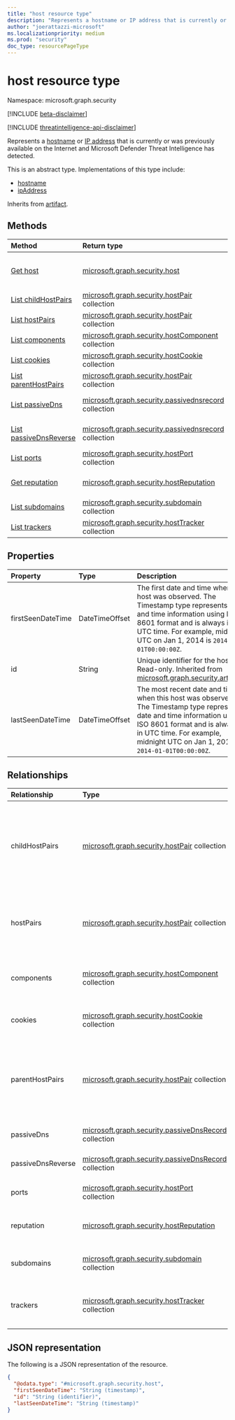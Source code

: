 ```yaml
---
title: "host resource type"
description: "Represents a hostname or IP address that is currently or was previously available on the Internet and Microsoft Defender Threat Intelligence has detected."
author: "joerattazzi-microsoft"
ms.localizationpriority: medium
ms.prod: "security"
doc_type: resourcePageType
---
```


# host resource type

Namespace: microsoft.graph.security

[!INCLUDE [beta-disclaimer](../../includes/beta-disclaimer.md)]

[!INCLUDE [threatintelligence-api-disclaimer](../../includes/threatintelligence-api-disclaimer.md)]

Represents a [hostname](../resources/security-hostname.md) or [IP address](../resources/security-ipaddress.md) that is currently or was previously available on the Internet and Microsoft Defender Threat Intelligence has detected.

This is an abstract type. Implementations of this type include:

- [hostname](../resources/security-hostname.md)
- [ipAddress](../resources/security-ipaddress.md)

Inherits from [artifact](../resources/security-artifact.md).

## Methods

| Method                                                                   | Return type                                                                                       | Description                                                                                                       |
| :----------------------------------------------------------------------- | :------------------------------------------------------------------------------------------------ | :---------------------------------------------------------------------------------------------------------------- |
| [Get host](../api/security-host-get.md)                                  | [microsoft.graph.security.host](../resources/security-host.md)                                    | Read the properties and relationships of a [microsoft.graph.security.host](../resources/security-host.md) object. |
| [List childHostPairs](../api/security-host-list-childhostpairs.md)       | [microsoft.graph.security.hostPair](../resources/security-hostpair.md) collection                 | Get a list of **hostPair** resources.                                                                             |
| [List hostPairs](../api/security-host-list-hostpairs.md)                 | [microsoft.graph.security.hostPair](../resources/security-hostpair.md) collection                 | Get a list of **hostPair** resources.                                                                             |
| [List components](../api/security-host-list-components.md)               | [microsoft.graph.security.hostComponent](../resources/security-hostcomponent.md) collection       | Get a list of **hostComponent** resources.                                                                        |
| [List cookies](../api/security-host-list-cookies.md)                     | [microsoft.graph.security.hostCookie](../resources/security-hostcookie.md) collection             | Get a list of **hostCookie** resources.                                                                           |
| [List parentHostPairs](../api/security-host-list-parenthostpairs.md)     | [microsoft.graph.security.hostPair](../resources/security-hostpair.md) collection                 | Get a list of **hostPairs** resources.                                                                            |
| [List passiveDns](../api/security-host-list-passivedns.md)               | [microsoft.graph.security.passivednsrecord](../resources/security-passivednsrecord.md) collection | Get a list of **passiveDnsRecord** resources.                                                                     |
| [List passiveDnsReverse](../api/security-host-list-passivednsreverse.md) | [microsoft.graph.security.passivednsrecord](../resources/security-passivednsrecord.md) collection | Get a list of **passiveDnsRecord** resources.                                                                     |
| [List ports](../api/security-host-list-ports.md)                         | [microsoft.graph.security.hostPort](../resources/security-hostport.md) collection                 | Get a list of **hostPort** resources.                                                                             |
| [Get reputation](../api/security-host-get-reputation.md)                 | [microsoft.graph.security.hostReputation](../resources/security-hostreputation.md)                | Get the properties and relationships of a **hostReputation** object.                                              |
| [List subdomains](../api/security-host-list-subdomains.md)               | [microsoft.graph.security.subdomain](../resources/security-subdomain.md) collection               | Get a list of **subdomain** resources.                                                                            |
| [List trackers](../api/security-host-list-trackers.md)                   | [microsoft.graph.security.hostTracker](../resources/security-hosttracker.md) collection           | Get a list of **hostTracker** resources.                                                                          |

## Properties

| Property          | Type           | Description                                                                                                                                                                                                                             |
| :---------------- | :------------- | :-------------------------------------------------------------------------------------------------------------------------------------------------------------------------------------------------------------------------------------- |
| firstSeenDateTime | DateTimeOffset | The first date and time when this host was observed. The Timestamp type represents date and time information using ISO 8601 format and is always in UTC time. For example, midnight UTC on Jan 1, 2014 is `2014-01-01T00:00:00Z`.       |
| id                | String         | Unique identifier for the host. Read-only. Inherited from [microsoft.graph.security.artifact](../resources/security-artifact.md).                                                                                                       |
| lastSeenDateTime  | DateTimeOffset | The most recent date and time when this host was observed. The Timestamp type represents date and time information using ISO 8601 format and is always in UTC time. For example, midnight UTC on Jan 1, 2014 is `2014-01-01T00:00:00Z`. |

## Relationships

| Relationship      | Type                                                                                              | Description                                                                                                                                    |
| :---------------- | :------------------------------------------------------------------------------------------------ | :--------------------------------------------------------------------------------------------------------------------------------------------- |
| childHostPairs    | [microsoft.graph.security.hostPair](../resources/security-hostpair.md) collection                 | The **hostPairs** that are resources associated with a host, where that host is the _parentHost_ and has an outgoing pairing to a _cihldHost_. |
| hostPairs         | [microsoft.graph.security.hostPair](../resources/security-hostpair.md) collection                 | The **hostPairs** that are associated with this host, where this host is _either_ the _parentHost_ or _childHost_.                             |
| components        | [microsoft.graph.security.hostComponent](../resources/security-hostcomponent.md) collection       | The **hostComponents** that are associated with this host.                                                                                     |
| cookies           | [microsoft.graph.security.hostCookie](../resources/security-hostcookie.md) collection             | The **hostCookies** that are associated with this host.                                                                                        |
| parentHostPairs   | [microsoft.graph.security.hostPair](../resources/security-hostpair.md) collection                 | The **hostPairs** that are associated with a host, where that host is the _childHost_ and has an incoming pairing with a _parentHost_.         |
| passiveDns        | [microsoft.graph.security.passiveDnsRecord](../resources/security-passivednsrecord.md) collection | Passive DNS retrieval about this host.                                                                                                         |
| passiveDnsReverse | [microsoft.graph.security.passiveDnsRecord](../resources/security-passivednsrecord.md) collection | Reverse passive DNS retrieval about this host.                                                                                                 |
| ports             | [microsoft.graph.security.hostPort](../resources/security-hostport.md) collection                 | The **hostPorts** associated with a host.                                                                                                      |
| reputation        | [microsoft.graph.security.hostReputation](../resources/security-hostreputation.md)                | Represents a calculated reputation of this host.                                                                                               |
| subdomains        | [microsoft.graph.security.subdomain](../resources/security-subdomain.md) collection               | The **subdomains** that are associated with this host.                                                                                         |
| trackers          | [microsoft.graph.security.hostTracker](../resources/security-hosttracker.md) collection           | The **hostTrackers** that are associated with this host.                                                                                       |

## JSON representation

The following is a JSON representation of the resource.

<!-- {
  "blockType": "resource",
  "keyProperty": "id",
  "@odata.type": "microsoft.graph.security.host",
  "baseType": "microsoft.graph.security.artifact",
  "openType": false
}
-->

```json
{
  "@odata.type": "#microsoft.graph.security.host",
  "firstSeenDateTime": "String (timestamp)",
  "id": "String (identifier)",
  "lastSeenDateTime": "String (timestamp)"
}
```
